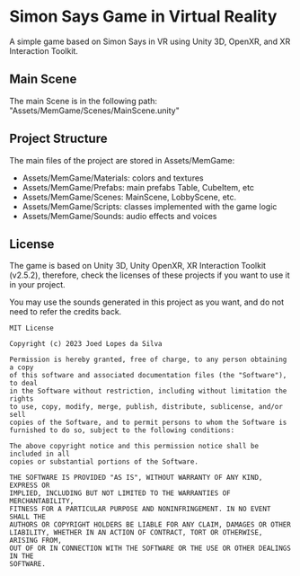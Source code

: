 # Simon Says Game in Virtual Reality

A simple game based on Simon Says in VR using Unity 3D, OpenXR, and XR Interaction Toolkit.


## Main Scene

The main Scene is in the following path:
    "Assets/MemGame/Scenes/MainScene.unity"

## Project Structure

The main files of the project are stored in Assets/MemGame:
- Assets/MemGame/Materials: colors and textures
- Assets/MemGame/Prefabs: main prefabs Table, CubeItem, etc
- Assets/MemGame/Scenes: MainScene, LobbyScene, etc.
- Assets/MemGame/Scripts: classes implemented with the game logic
- Assets/MemGame/Sounds: audio effects and voices


## License

The game is based on Unity 3D, Unity OpenXR, XR Interaction Toolkit (v2.5.2), therefore, check the licenses of these projects if you want to use it in your project.

You may use the sounds generated in this project as you want, and do not need to refer the credits back.

```
MIT License

Copyright (c) 2023 Joed Lopes da Silva

Permission is hereby granted, free of charge, to any person obtaining a copy
of this software and associated documentation files (the "Software"), to deal
in the Software without restriction, including without limitation the rights
to use, copy, modify, merge, publish, distribute, sublicense, and/or sell
copies of the Software, and to permit persons to whom the Software is
furnished to do so, subject to the following conditions:

The above copyright notice and this permission notice shall be included in all
copies or substantial portions of the Software.

THE SOFTWARE IS PROVIDED "AS IS", WITHOUT WARRANTY OF ANY KIND, EXPRESS OR
IMPLIED, INCLUDING BUT NOT LIMITED TO THE WARRANTIES OF MERCHANTABILITY,
FITNESS FOR A PARTICULAR PURPOSE AND NONINFRINGEMENT. IN NO EVENT SHALL THE
AUTHORS OR COPYRIGHT HOLDERS BE LIABLE FOR ANY CLAIM, DAMAGES OR OTHER
LIABILITY, WHETHER IN AN ACTION OF CONTRACT, TORT OR OTHERWISE, ARISING FROM,
OUT OF OR IN CONNECTION WITH THE SOFTWARE OR THE USE OR OTHER DEALINGS IN THE
SOFTWARE.
```
